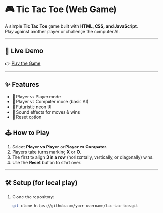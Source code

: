 # 🎮 Tic Tac Toe (Web Game)

A simple **Tic Tac Toe** game built with **HTML, CSS, and JavaScript**.  
Play against another player or challenge the computer AI.  

---

## 🚀 Live Demo
👉 [Play the Game](https://your-username.github.io/tic-tac-toe/)

---

## ✨ Features
- 🔹 Player vs Player mode  
- 🔹 Player vs Computer mode (basic AI)  
- 🔹 Futuristic neon UI  
- 🔹 Sound effects for moves & wins  
- 🔹 Reset option  


## 🕹️ How to Play
1. Select **Player vs Player** or **Player vs Computer**.  
2. Players take turns marking **X** or **O**.  
3. The first to align **3 in a row** (horizontally, vertically, or diagonally) wins.  
4. Use the **Reset** button to start over.  

---

## 🛠️ Setup (for local play)
1. Clone the repository:
   ```bash
   git clone https://github.com/your-username/tic-tac-toe.git

